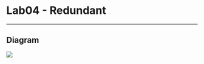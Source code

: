 # Lab04 - Redundant

---

## Diagram
[<img src="https://i.imgur.com/BbEIiV9.png">](https://i.imgur.com/BbEIiV9.png)
